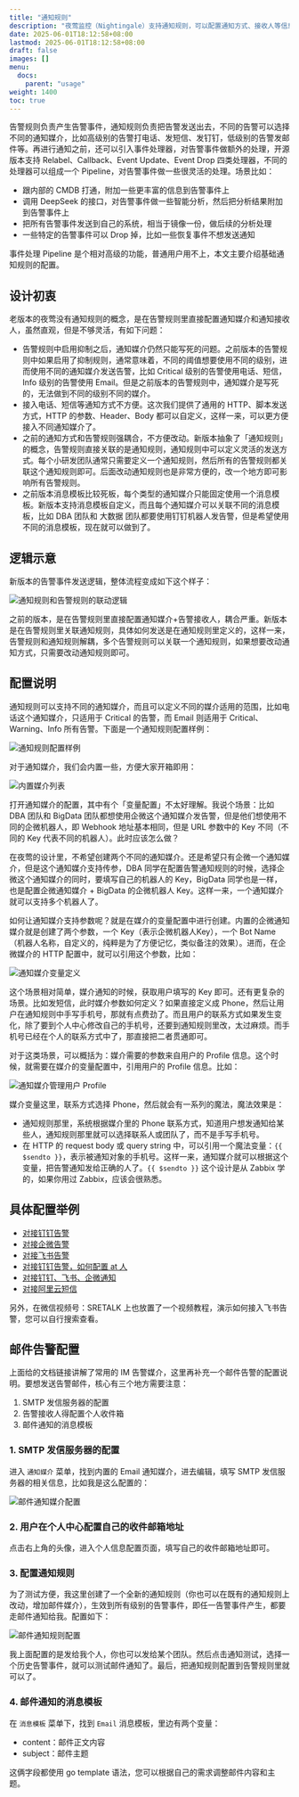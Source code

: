 ```yaml
---
title: "通知规则"
description: "夜莺监控（Nightingale）支持通知规则，可以配置通知方式、接收人等信息。当告警事件触发时，夜莺会根据通知规则发送通知。比如高级别的告警打电话、发短信、发钉钉，低级别的告警发邮件等。"
date: 2025-06-01T18:12:58+08:00
lastmod: 2025-06-01T18:12:58+08:00
draft: false
images: []
menu:
  docs:
    parent: "usage"
weight: 1400
toc: true
---
```


告警规则负责产生告警事件，通知规则负责把告警发送出去，不同的告警可以选择不同的通知媒介，比如高级别的告警打电话、发短信、发钉钉，低级别的告警发邮件等。再进行通知之前，还可以引入事件处理器，对告警事件做额外的处理，开源版本支持 Relabel、Callback、Event Update、Event Drop 四类处理器，不同的处理器可以组成一个 Pipeline，对告警事件做一些很灵活的处理。场景比如：

- 跟内部的 CMDB 打通，附加一些更丰富的信息到告警事件上
- 调用 DeepSeek 的接口，对告警事件做一些智能分析，然后把分析结果附加到告警事件上
- 把所有告警事件发送到自己的系统，相当于镜像一份，做后续的分析处理
- 一些特定的告警事件可以 Drop 掉，比如一些恢复事件不想发送通知

事件处理 Pipeline 是个相对高级的功能，普通用户用不上，本文主要介绍基础通知规则的配置。

## 设计初衷

老版本的夜莺没有通知规则的概念，是在告警规则里直接配置通知媒介和通知接收人，虽然直观，但是不够灵活，有如下问题：

- 告警规则中启用抑制之后，通知媒介仍然只能写死的问题。之前版本的告警规则中如果启用了抑制规则，通常意味着，不同的阈值想要使用不同的级别，进而使用不同的通知媒介发送告警，比如 Critical 级别的告警使用电话、短信，Info 级别的告警使用 Email。但是之前版本的告警规则中，通知媒介是写死的，无法做到不同的级别不同的媒介。
- 接入电话、短信等通知方式不方便。这次我们提供了通用的 HTTP、脚本发送方式，HTTP 的参数、Header、Body 都可以自定义，这样一来，可以更方便接入不同通知媒介了。
- 之前的通知方式和告警规则强耦合，不方便改动。新版本抽象了「通知规则」的概念，告警规则直接关联的是通知规则，通知规则中可以定义灵活的发送方式。每个小研发团队通常只需要定义一个通知规则，然后所有的告警规则都关联这个通知规则即可。后面改动通知规则也是非常方便的，改一个地方即可影响所有告警规则。
- 之前版本消息模板比较死板，每个类型的通知媒介只能固定使用一个消息模板。新版本支持消息模板自定义，而且每个通知媒介可以关联不同的消息模板，比如 DBA 团队和 大数据 团队都要使用钉钉机器人发告警，但是希望使用不同的消息模板，现在就可以做到了。

## 逻辑示意

新版本的告警事件发送逻辑，整体流程变成如下这个样子：

<img src="/img/usage/notify-rules/01.png" alt="通知规则和告警规则的联动逻辑"/>

之前的版本，是在告警规则里直接配置通知媒介+告警接收人，耦合严重。新版本是在告警规则里关联通知规则，具体如何发送是在通知规则里定义的，这样一来，告警规则和通知规则解耦，多个告警规则可以关联一个通知规则，如果想要改动通知方式，只需要改动通知规则即可。

## 配置说明

通知规则可以支持不同的通知媒介，而且可以定义不同的媒介适用的范围，比如电话这个通知媒介，只适用于 Critical 的告警，而 Email 则适用于 Critical、Warning、Info 所有告警。下面是一个通知规则配置样例：

<img src="/img/usage/notify-rules/02.png" alt="通知规则配置样例"/>

对于通知媒介，我们会内置一些，方便大家开箱即用：

<img src="/img/usage/notify-rules/03.png" alt="内置媒介列表"/>

打开通知媒介的配置，其中有个「变量配置」不太好理解。我说个场景：比如 DBA 团队和 BigData 团队都想使用企微这个通知媒介发告警，但是他们想使用不同的企微机器人，即 Webhook 地址基本相同，但是 URL 参数中的 Key 不同（不同的 Key 代表不同的机器人）。此时应该怎么做？

在夜莺的设计里，不希望创建两个不同的通知媒介。还是希望只有企微一个通知媒介，但是这个通知媒介支持传参，DBA 同学在配置告警通知规则的时候，选择企微这个通知媒介的同时，要填写自己的机器人的 Key，BigData 同学也是一样，也是配置企微通知媒介 + BigData 的企微机器人 Key。这样一来，一个通知媒介就可以支持多个机器人了。

如何让通知媒介支持参数呢？就是在媒介的变量配置中进行创建。内置的企微通知媒介就是创建了两个参数，一个 Key（表示企微机器人Key），一个 Bot Name（机器人名称，自定义的，纯粹是为了方便记忆，类似备注的效果）。进而，在企微媒介的 HTTP 配置中，就可以引用这个参数，比如：

<img src="/img/usage/notify-rules/04.png" alt="通知媒介变量定义"/>

这个场景相对简单，媒介通知的时候，获取用户填写的 Key 即可。还有更复杂的场景。比如发短信，此时媒介参数如何定义？如果直接定义成 Phone，然后让用户在通知规则中手写手机号，那就有点费劲了。而且用户的联系方式如果发生变化，除了要到个人中心修改自己的手机号，还要到通知规则里改，太过麻烦。而手机号已经在个人的联系方式中了，那直接把二者贯通即可。

对于这类场景，可以概括为：媒介需要的参数来自用户的 Profile 信息。这个时候，就需要在媒介的变量配置中，引用用户的 Profile 信息。比如：

<img src="/img/usage/notify-rules/05.png" alt="通知媒介管理用户 Profile"/>

媒介变量这里，联系方式选择 Phone，然后就会有一系列的魔法，魔法效果是：

- 通知规则那里，系统根据媒介里的 Phone 联系方式，知道用户想发通知给某些人，通知规则那里就可以选择联系人或团队了，而不是手写手机号。
- 在 HTTP 的 request body 或 query string 中，可以引用一个魔法变量：`{{ $sendto }}`，表示被通知对象的手机号。这样一来，通知媒介就可以根据这个变量，把告警通知发给正确的人了。`{{ $sendto }}` 这个设计是从 Zabbix 学的，如果你用过 Zabbix，应该会很熟悉。

## 具体配置举例

- [对接钉钉告警](https://flashcat.cloud/blog/n9e-v8-notify-dingtalk/)
- [对接企微告警](https://flashcat.cloud/blog/n9e-v8-notify-wecom/)
- [对接飞书告警](https://flashcat.cloud/blog/n9e-v8-notify-feishu/)
- [对接钉钉告警，如何配置 at 人](https://flashcat.cloud/blog/n9e-v8-notify-dingtalk-ats/)
- [对接钉钉、飞书、企微通知](https://flashcat.cloud/blog/n9e-v8-notify-practice/)
- [对接阿里云短信](https://flashcat.cloud/docs/content/flashcat-monitor/nightingale-v7/usage/notification/ali-sms/)

另外，在微信视频号：SRETALK 上也放置了一个视频教程，演示如何接入飞书告警，您可以自行搜索查看。

## 邮件告警配置

上面给的文档链接讲解了常用的 IM 告警媒介，这里再补充一个邮件告警的配置说明。要想发送告警邮件，核心有三个地方需要注意：

1. SMTP 发信服务器的配置
2. 告警接收人得配置个人收件箱
3. 邮件通知的消息模板

### 1. SMTP 发信服务器的配置

进入 `通知媒介` 菜单，找到内置的 Email 通知媒介，进去编辑，填写 SMTP 发信服务器的相关信息，比如我是这么配置的：

<img src="/img/usage/notify-rules/06.png" alt="邮件通知媒介配置"/>

### 2. 用户在个人中心配置自己的收件邮箱地址

点击右上角的头像，进入个人信息配置页面，填写自己的收件邮箱地址即可。

### 3. 配置通知规则

为了测试方便，我这里创建了一个全新的通知规则（你也可以在既有的通知规则上改动，增加邮件媒介），生效到所有级别的告警事件，即任一告警事件产生，都要走邮件通知给我。配置如下：

<img src="/img/usage/notify-rules/07.png" alt="邮件通知规则配置"/>

我上面配置的是发给我个人，你也可以发给某个团队。然后点击通知测试，选择一个历史告警事件，就可以测试邮件通知了。最后，把通知规则配置到告警规则里就可以了。

### 4. 邮件通知的消息模板

在 `消息模板` 菜单下，找到 `Email` 消息模板，里边有两个变量：

- content：邮件正文内容
- subject：邮件主题

这俩字段都使用 go template 语法，您可以根据自己的需求调整邮件内容和主题。
